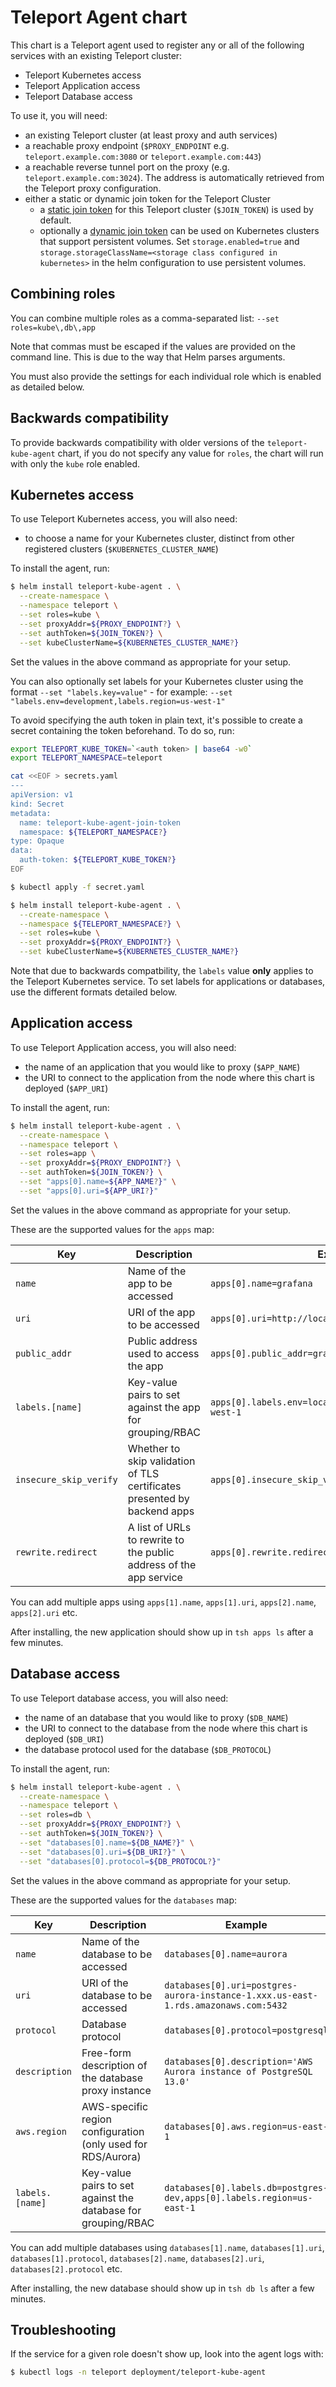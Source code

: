 # Teleport Agent chart

This chart is a Teleport agent used to register any or all of the following services
with an existing Teleport cluster:
- Teleport Kubernetes access
- Teleport Application access
- Teleport Database access

To use it, you will need:
- an existing Teleport cluster (at least proxy and auth services)
- a reachable proxy endpoint (`$PROXY_ENDPOINT` e.g. `teleport.example.com:3080` or `teleport.example.com:443`) 
- a reachable reverse tunnel port on the proxy (e.g. `teleport.example.com:3024`). The address is automatically 
  retrieved from the Teleport proxy configuration.
- either a static or dynamic join token for the Teleport Cluster
  - a [static join token](https://goteleport.com/teleport/docs/admin-guide/#adding-nodes-to-the-cluster)
    for this Teleport cluster (`$JOIN_TOKEN`) is used by default.
  - optionally a [dynamic join token](https://goteleport.com/teleport/docs/admin-guide/#adding-nodes-to-the-cluster) can
    be used on Kubernetes clusters that support persistent volumes. Set `storage.enabled=true` and 
    `storage.storageClassName=<storage class configured in kubernetes>` in the helm configuration to use persistent 
    volumes.


## Combining roles

You can combine multiple roles as a comma-separated list: `--set roles=kube\,db\,app`

Note that commas must be escaped if the values are provided on the command line. This is due to the way that
Helm parses arguments.

You must also provide the settings for each individual role which is enabled as detailed below.

## Backwards compatibility

To provide backwards compatibility with older versions of the `teleport-kube-agent` chart, if you do
not specify any value for `roles`, the chart will run with only the `kube` role enabled.

## Kubernetes access

To use Teleport Kubernetes access, you will also need:
- to choose a name for your Kubernetes cluster, distinct from other registered
  clusters (`$KUBERNETES_CLUSTER_NAME`)

To install the agent, run:

```sh
$ helm install teleport-kube-agent . \
  --create-namespace \
  --namespace teleport \
  --set roles=kube \
  --set proxyAddr=${PROXY_ENDPOINT?} \
  --set authToken=${JOIN_TOKEN?} \
  --set kubeClusterName=${KUBERNETES_CLUSTER_NAME?}
```

Set the values in the above command as appropriate for your setup.

You can also optionally set labels for your Kubernetes cluster using the
format `--set "labels.key=value"` - for example: `--set "labels.env=development,labels.region=us-west-1"`

To avoid specifying the auth token in plain text, it's possible to create a secret containing the token beforehand. To do so, run:

```sh
export TELEPORT_KUBE_TOKEN=`<auth token> | base64 -w0`
export TELEPORT_NAMESPACE=teleport

cat <<EOF > secrets.yaml
---
apiVersion: v1
kind: Secret
metadata:
  name: teleport-kube-agent-join-token
  namespace: ${TELEPORT_NAMESPACE?}
type: Opaque
data:
  auth-token: ${TELEPORT_KUBE_TOKEN?}
EOF

$ kubectl apply -f secret.yaml

$ helm install teleport-kube-agent . \
  --create-namespace \
  --namespace ${TELEPORT_NAMESPACE?} \
  --set roles=kube \
  --set proxyAddr=${PROXY_ENDPOINT?} \
  --set kubeClusterName=${KUBERNETES_CLUSTER_NAME?}
```

Note that due to backwards compatbility, the `labels` value **only** applies to the Teleport
Kubernetes service. To set labels for applications or databases, use the different formats
detailed below.

## Application access

To use Teleport Application access, you will also need:
- the name of an application that you would like to proxy (`$APP_NAME`)
- the URI to connect to the application from the node where this chart is deployed (`$APP_URI`)

To install the agent, run:

```sh
$ helm install teleport-kube-agent . \
  --create-namespace \
  --namespace teleport \
  --set roles=app \
  --set proxyAddr=${PROXY_ENDPOINT?} \
  --set authToken=${JOIN_TOKEN?} \
  --set "apps[0].name=${APP_NAME?}" \
  --set "apps[0].uri=${APP_URI?}"
```

Set the values in the above command as appropriate for your setup.

These are the supported values for the `apps` map:

| Key | Description | Example | Default | Required |
| --- | --- | --- | --- | --- |
| `name` | Name of the app to be accessed | `apps[0].name=grafana` | | Yes |
| `uri` | URI of the app to be accessed | `apps[0].uri=http://localhost:3000` | | Yes |
| `public_addr` | Public address used to access the app | `apps[0].public_addr=grafana.teleport.example.com` | | No |
| `labels.[name]` | Key-value pairs to set against the app for grouping/RBAC | `apps[0].labels.env=local,apps[0].labels.region=us-west-1` | | No |
| `insecure_skip_verify` | Whether to skip validation of TLS certificates presented by backend apps | `apps[0].insecure_skip_verify=true` | `false` | No |
| `rewrite.redirect` | A list of URLs to rewrite to the public address of the app service | `apps[0].rewrite.redirect[0]=https://192.168.1.1` | | No

You can add multiple apps using `apps[1].name`, `apps[1].uri`, `apps[2].name`, `apps[2].uri` etc.

After installing, the new application should show up in `tsh apps ls` after a few minutes.

## Database access

To use Teleport database access, you will also need:
- the name of an database that you would like to proxy (`$DB_NAME`)
- the URI to connect to the database from the node where this chart is deployed (`$DB_URI`)
- the database protocol used for the database (`$DB_PROTOCOL`)

To install the agent, run:

```sh
$ helm install teleport-kube-agent . \
  --create-namespace \
  --namespace teleport \
  --set roles=db \
  --set proxyAddr=${PROXY_ENDPOINT?} \
  --set authToken=${JOIN_TOKEN?} \
  --set "databases[0].name=${DB_NAME?}" \
  --set "databases[0].uri=${DB_URI?}" \
  --set "databases[0].protocol=${DB_PROTOCOL?}"
```

Set the values in the above command as appropriate for your setup.

These are the supported values for the `databases` map:

| Key | Description | Example | Default | Required |
| --- | --- | --- | --- | --- |
| `name` | Name of the database to be accessed | `databases[0].name=aurora` | | Yes |
| `uri` | URI of the database to be accessed | `databases[0].uri=postgres-aurora-instance-1.xxx.us-east-1.rds.amazonaws.com:5432` | | Yes |
| `protocol` | Database protocol | `databases[0].protocol=postgresql` | | Yes |
| `description` | Free-form description of the database proxy instance | `databases[0].description='AWS Aurora instance of PostgreSQL 13.0'` | | No |
| `aws.region` | AWS-specific region configuration (only used for RDS/Aurora) | `databases[0].aws.region=us-east-1` | | No |
| `labels.[name]` | Key-value pairs to set against the database for grouping/RBAC | `databases[0].labels.db=postgres-dev,apps[0].labels.region=us-east-1` | | No |

You can add multiple databases using `databases[1].name`, `databases[1].uri`, `databases[1].protocol`,
`databases[2].name`, `databases[2].uri`, `databases[2].protocol` etc.

After installing, the new database should show up in `tsh db ls` after a few minutes.

## Troubleshooting

If the service for a given role doesn't show up, look into the agent logs with:

```sh
$ kubectl logs -n teleport deployment/teleport-kube-agent
```
